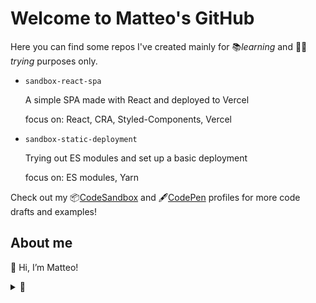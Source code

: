 # Welcome to Matteo's GitHub

Here you can find some repos I've created mainly for 📚*learning* and 🧪💥*trying* purposes only.

- `sandbox-react-spa` 
  
    A simple SPA made with React and deployed to Vercel
  
    focus on: React, CRA, Styled-Components, Vercel

- `sandbox-static-deployment`

    Trying out ES modules and set up a basic deployment

    focus on: ES modules, Yarn 

Check out my 📦[CodeSandbox](https://codesandbox.io/u/Matteo-Spina) and 🖋[CodePen](https://codepen.io/matteo-spina) profiles for more code drafts and examples!

## About me

👋 Hi, I’m Matteo!

<details>
<summary>💭</summary>
<p>

*Shall be things ⚗⚙ or thoughts 📐💡, understanding is like catching a thrown ball⚾*

Is this a [Doggerel](https://www.vocabulary.com/dictionary/doggerel)?
</p>
</details>

<!---
Matteo-Spina/Matteo-Spina is a ✨ special ✨ repository because its `README.md` (this file) appears on your GitHub profile.
You can click the Preview link to take a look at your changes.
--->
